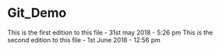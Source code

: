 # Git_Demo
This is the first edition to this file - 31st may 2018 - 5:26 pm
This is the second edition to this file - 1st June 2018 - 12:56 pm
